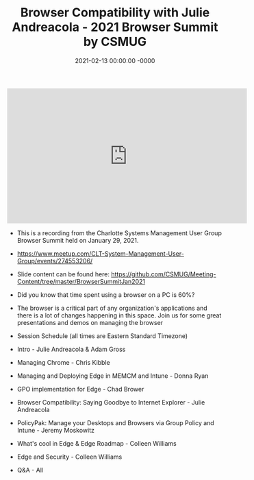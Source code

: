 ﻿---
layout: post
title: "Browser Compatibility with Julie Andreacola - 2021 Browser Summit by CSMUG"
date: 2021-02-13 00:00:00 -0000
categories:
---

<iframe loading="lazy" width="560" height="315" src="https://www.youtube.com/embed/IM4gFwy-1AI" title="YouTube video player" frameborder="0" allow="accelerometer; autoplay; clipboard-write; encrypted-media; gyroscope; picture-in-picture" allowfullscreen></iframe>

 * This is a recording from the Charlotte Systems Management User Group Browser Summit held on January 29, 2021.

 * https://www.meetup.com/CLT-System-Management-User-Group/events/274553206/

 * Slide content can be found here: https://github.com/CSMUG/Meeting-Content/tree/master/BrowserSummitJan2021

 * Did you know that time spent using a browser on a PC is 60%?

 * The browser is a critical part of any organization's applications and there is a lot of changes happening in this space. Join us for some great presentations and demos on managing the browser

 * Session Schedule (all times are Eastern Standard Timezone)

 * Intro - Julie Andreacola & Adam Gross
 * Managing Chrome - Chris Kibble
 * Managing and Deploying Edge in MEMCM and Intune - Donna Ryan
 * GPO implementation for Edge - Chad Brower
 * Browser Compatibility: Saying Goodbye to Internet Explorer - Julie Andreacola
 * PolicyPak: Manage your Desktops and Browsers via Group Policy and Intune - Jeremy Moskowitz
 * What's cool in Edge & Edge Roadmap - Colleen Williams
 * Edge and Security - Colleen Williams
 * Q&A - All
